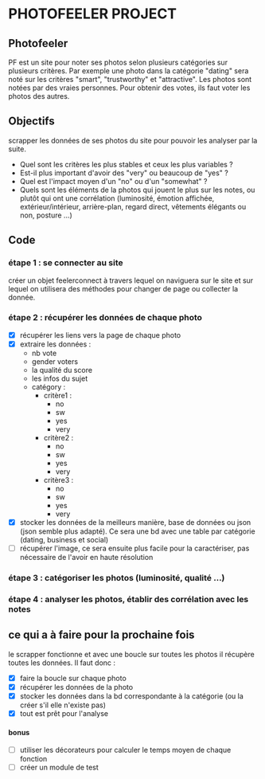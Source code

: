# PHOTOFEELER PROJECT

## Photofeeler
PF est un site pour noter ses photos selon plusieurs catégories sur plusieurs critères. Par exemple une photo dans la catégorie "dating" sera noté sur les critères "smart", "trustworthy" et "attractive".
Les photos sont notées par des vraies personnes. Pour obtenir des votes, ils faut voter les photos des autres.

## Objectifs
scrapper les données de ses photos du site pour pouvoir les analyser par la suite.
- Quel sont les critères les plus stables et ceux les plus variables ?
- Est-il plus important d'avoir des "very" ou beaucoup de "yes" ?
- Quel est l'impact moyen d'un "no" ou d'un "somewhat" ?
- Quels sont les éléments de la photos qui jouent le plus sur les notes, ou plutôt qui ont une corrélation (luminosité, émotion affichée, extérieur/intérieur, arrière-plan, regard direct, vêtements élégants ou non, posture ...)

## Code
### étape 1 : se connecter au site
créer un objet feelerconnect à travers lequel on naviguera sur le site et sur lequel on utilisera des méthodes pour changer de page ou collecter la donnée.
### étape 2 : récupérer les données de chaque photo
- [x] récupérer les liens vers la page de chaque photo
- [x] extraire les données :
    - nb vote
    - gender voters
    - la qualité du score
    - les infos du sujet
    - catégory :
        - critère1 :
            - no
            - sw
            - yes
            - very
        - critère2 :
            - no
            - sw
            - yes
            - very
        - critère3 :
            - no
            - sw
            - yes
            - very
- [x] stocker les données de la meilleurs manière, base de données ou json (json semble plus adapté). Ce sera une bd avec une table par catégorie (dating, business et social)
- [ ] récupérer l'image, ce sera ensuite plus facile pour la caractériser, pas nécessaire de l'avoir en haute résolution

### étape 3 : catégoriser les photos (luminosité, qualité ...)
### étape 4 : analyser les photos, établir des corrélation avec les notes

## ce qui a à faire pour la prochaine fois
le scrapper fonctionne et avec une boucle sur toutes les photos il récupère toutes les données.
Il faut donc :
- [x] faire la boucle sur chaque photo
- [x] récupérer les données de la photo
- [x] stocker les données dans la bd correspondante à la catégorie (ou la créer s'il elle n'existe pas)
- [x] tout est prêt pour l'analyse

#### bonus
- [ ] utiliser les décorateurs pour calculer le temps moyen de chaque fonction
- [ ] créer un module de test
